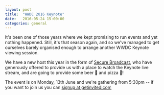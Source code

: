 ```yaml
---
layout: post
title:  "WWDC 2016 Keynote"
date:   2016-05-24 15:00:00
categories: general
---
```


It's been one of those years where we kept promising to run events and yet nothing happened. Still, it's that season again, and so we've managed to get ourselves barely organised enough to arrange another WWDC Keynote viewing session.

We have a new host this year in the form of [Secure Broadcast](http://www.securebroadcast.com/), who have generously offered to provide us with a place to watch the Keynote live stream, and are going to provide some beer 🍺 and pizza 🍕!

The event is on Monday, 13th June and we're gathering from 5:30pm -- if you want to join us you can [signup at getinvited.com](https://getinvited.to/ns_belfast/wwdc-nsbelfast-meetup/)
